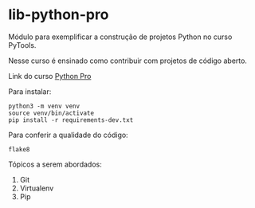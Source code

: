 # lib-python-pro
Módulo para exemplificar a construção de projetos Python no curso PyTools.

Nesse curso é ensinado como contribuir com projetos de código aberto.

Link do curso [Python Pro](https://www.python.pro.br/)

Para instalar:
```console
python3 -m venv venv
source venv/bin/activate
pip install -r requirements-dev.txt
```

Para conferir a qualidade do código:
```console
flake8
```

Tópicos a serem abordados:
1. Git
2. Virtualenv
3. Pip
